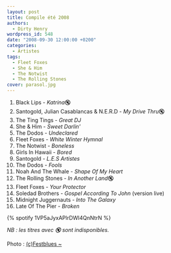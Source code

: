 ```yaml
---
layout: post
title: Compile été 2008
authors:
  - Dirty Henry
wordpress_id: 548
date: "2008-09-30 12:00:00 +0200"
categories:
  - Artistes
tags:
  - Fleet Foxes
  - She & Him
  - The Notwist
  - The Rolling Stones
cover: parasol.jpg
---
```


1. Black Lips - *Katrina*🔇
1. Santogold, Julian Casablancas & N.E.R.D - *My Drive Thru*🔇
1. The Ting Tings - _Great DJ_
1. She & Him - _Sweet Darlin'_
1. The Dodos - _Undeclared_
1. Fleet Foxes - _White Winter Hymnal_
1. The Notwist - _Boneless_
1. Girls In Hawaii - _Bored_
1. Santogold - _L.E.S Artistes_
1. The Dodos - _Fools_
1. Noah And The Whale - _Shape Of My Heart_
1. The Rolling Stones - *In Another Land*🔇
1. Fleet Foxes - _Your Protector_
1. Soledad Brothers - _Gospel According To John_ (version live)
1. Midnight Juggernauts - _Into The Galaxy_
1. Late Of The Pier - _Broken_

{% spotify 1VP5aJyxAPlrDWI4QnNtrN %}

_NB : les titres avec 🔇 sont indisponibles._

Photo : [(c)Festblues ~](http://flickr.com/photos/festblues/577062642/)
